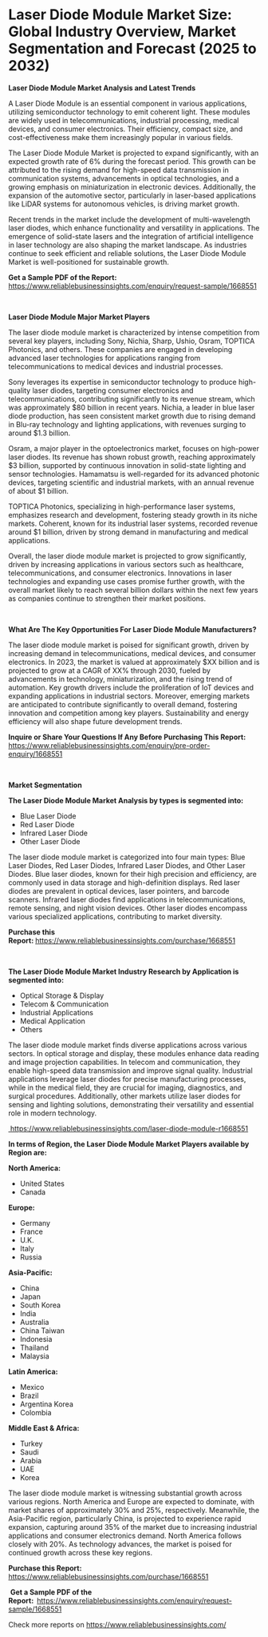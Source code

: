 <p><h1>Laser Diode Module Market Size: Global Industry Overview, Market Segmentation and Forecast (2025 to 2032)</h1></p><p><strong>Laser Diode Module Market Analysis and Latest Trends</strong></p>
<p><p>A Laser Diode Module is an essential component in various applications, utilizing semiconductor technology to emit coherent light. These modules are widely used in telecommunications, industrial processing, medical devices, and consumer electronics. Their efficiency, compact size, and cost-effectiveness make them increasingly popular in various fields.</p><p>The Laser Diode Module Market is projected to expand significantly, with an expected growth rate of 6% during the forecast period. This growth can be attributed to the rising demand for high-speed data transmission in communication systems, advancements in optical technologies, and a growing emphasis on miniaturization in electronic devices. Additionally, the expansion of the automotive sector, particularly in laser-based applications like LiDAR systems for autonomous vehicles, is driving market growth.</p><p>Recent trends in the market include the development of multi-wavelength laser diodes, which enhance functionality and versatility in applications. The emergence of solid-state lasers and the integration of artificial intelligence in laser technology are also shaping the market landscape. As industries continue to seek efficient and reliable solutions, the Laser Diode Module Market is well-positioned for sustainable growth.</p></p>
<p><strong>Get a Sample PDF of the Report:&nbsp;</strong> <a href="https://www.reliablebusinessinsights.com/enquiry/request-sample/1668551?utm_campaign=2224&utm_medium=2&utm_source=Github&utm_content=ia&utm_term=10022025&utm_id=laser-diode-module">https://www.reliablebusinessinsights.com/enquiry/request-sample/1668551</a></p>
<p>&nbsp;</p>
<p><strong>Laser Diode Module Major Market Players</strong></p>
<p><p>The laser diode module market is characterized by intense competition from several key players, including Sony, Nichia, Sharp, Ushio, Osram, TOPTICA Photonics, and others. These companies are engaged in developing advanced laser technologies for applications ranging from telecommunications to medical devices and industrial processes.</p><p>Sony leverages its expertise in semiconductor technology to produce high-quality laser diodes, targeting consumer electronics and telecommunications, contributing significantly to its revenue stream, which was approximately $80 billion in recent years. Nichia, a leader in blue laser diode production, has seen consistent market growth due to rising demand in Blu-ray technology and lighting applications, with revenues surging to around $1.3 billion.</p><p>Osram, a major player in the optoelectronics market, focuses on high-power laser diodes. Its revenue has shown robust growth, reaching approximately $3 billion, supported by continuous innovation in solid-state lighting and sensor technologies. Hamamatsu is well-regarded for its advanced photonic devices, targeting scientific and industrial markets, with an annual revenue of about $1 billion.</p><p>TOPTICA Photonics, specializing in high-performance laser systems, emphasizes research and development, fostering steady growth in its niche markets. Coherent, known for its industrial laser systems, recorded revenue around $1 billion, driven by strong demand in manufacturing and medical applications.</p><p>Overall, the laser diode module market is projected to grow significantly, driven by increasing applications in various sectors such as healthcare, telecommunications, and consumer electronics. Innovations in laser technologies and expanding use cases promise further growth, with the overall market likely to reach several billion dollars within the next few years as companies continue to strengthen their market positions.</p></p>
<p>&nbsp;</p>
<p><strong>What Are The Key Opportunities For Laser Diode Module Manufacturers?</strong></p>
<p><p>The laser diode module market is poised for significant growth, driven by increasing demand in telecommunications, medical devices, and consumer electronics. In 2023, the market is valued at approximately $XX billion and is projected to grow at a CAGR of XX% through 2030, fueled by advancements in technology, miniaturization, and the rising trend of automation. Key growth drivers include the proliferation of IoT devices and expanding applications in industrial sectors. Moreover, emerging markets are anticipated to contribute significantly to overall demand, fostering innovation and competition among key players. Sustainability and energy efficiency will also shape future development trends.</p></p>
<p><strong>Inquire or Share Your Questions If Any Before Purchasing This Report:</strong> <a href="https://www.reliablebusinessinsights.com/enquiry/pre-order-enquiry/1668551?utm_campaign=2224&utm_medium=2&utm_source=Github&utm_content=ia&utm_term=10022025&utm_id=laser-diode-module">https://www.reliablebusinessinsights.com/enquiry/pre-order-enquiry/1668551</a></p>
<p>&nbsp;</p>
<p><strong>Market Segmentation</strong></p>
<p><strong>The Laser Diode Module Market Analysis by types is segmented into:</strong></p>
<p><ul><li>Blue Laser Diode</li><li>Red Laser Diode</li><li>Infrared Laser Diode</li><li>Other Laser Diode</li></ul></p>
<p><p>The laser diode module market is categorized into four main types: Blue Laser Diodes, Red Laser Diodes, Infrared Laser Diodes, and Other Laser Diodes. Blue laser diodes, known for their high precision and efficiency, are commonly used in data storage and high-definition displays. Red laser diodes are prevalent in optical devices, laser pointers, and barcode scanners. Infrared laser diodes find applications in telecommunications, remote sensing, and night vision devices. Other laser diodes encompass various specialized applications, contributing to market diversity.</p></p>
<p><strong>Purchase this Report:&nbsp;</strong><a href="https://www.reliablebusinessinsights.com/purchase/1668551?utm_campaign=2224&utm_medium=2&utm_source=Github&utm_content=ia&utm_term=10022025&utm_id=laser-diode-module">https://www.reliablebusinessinsights.com/purchase/1668551</a></p>
<p>&nbsp;</p>
<p><strong>The Laser Diode Module Market Industry Research by Application is segmented into:</strong></p>
<p><ul><li>Optical Storage & Display</li><li>Telecom & Communication</li><li>Industrial Applications</li><li>Medical Application</li><li>Others</li></ul></p>
<p><p>The laser diode module market finds diverse applications across various sectors. In optical storage and display, these modules enhance data reading and image projection capabilities. In telecom and communication, they enable high-speed data transmission and improve signal quality. Industrial applications leverage laser diodes for precise manufacturing processes, while in the medical field, they are crucial for imaging, diagnostics, and surgical procedures. Additionally, other markets utilize laser diodes for sensing and lighting solutions, demonstrating their versatility and essential role in modern technology.</p></p>
<p><a href="https://www.reliablebusinessinsights.com/laser-diode-module-r1668551?utm_campaign=2224&utm_medium=2&utm_source=Github&utm_content=ia&utm_term=10022025&utm_id=laser-diode-module">&nbsp;https://www.reliablebusinessinsights.com/laser-diode-module-r1668551</a></p>
<p><strong>In terms of Region, the Laser Diode Module Market Players available by Region are:</strong></p>
<p>
    <p> <strong> North America: </strong>
        <ul>
            <li>United States</li>
            <li>Canada</li>
        </ul>
        </p> 
    <p> <strong> Europe: </strong>
        <ul>
            <li>Germany</li>
            <li>France</li>
            <li>U.K.</li>
            <li>Italy</li>
            <li>Russia</li>
        </ul>
        </p> 
    <p> <strong> Asia-Pacific: </strong>
        <ul>
            <li>China</li>
            <li>Japan</li>
            <li>South Korea</li>
            <li>India</li>
            <li>Australia</li>
            <li>China Taiwan</li>
            <li>Indonesia</li>
            <li>Thailand</li>
            <li>Malaysia</li>
        </ul>
        </p> 
    <p> <strong> Latin America: </strong>
        <ul>
            <li>Mexico</li>
            <li>Brazil</li>
            <li>Argentina Korea</li>
            <li>Colombia</li>
        </ul>
        </p> 
    <p> <strong> Middle East & Africa: </strong>
        <ul>
            <li>Turkey</li>
            <li>Saudi</li>
            <li>Arabia</li>
            <li>UAE</li>
            <li>Korea</li>
        </ul>
    </p>
    </p>
<p><p>The laser diode module market is witnessing substantial growth across various regions. North America and Europe are expected to dominate, with market shares of approximately 30% and 25%, respectively. Meanwhile, the Asia-Pacific region, particularly China, is projected to experience rapid expansion, capturing around 35% of the market due to increasing industrial applications and consumer electronics demand. North America follows closely with 20%. As technology advances, the market is poised for continued growth across these key regions.</p></p>
<p><strong>Purchase this Report: </strong><a href="https://www.reliablebusinessinsights.com/purchase/1668551?utm_campaign=2224&utm_medium=2&utm_source=Github&utm_content=ia&utm_term=10022025&utm_id=laser-diode-module">https://www.reliablebusinessinsights.com/purchase/1668551</a></p>
<p>&nbsp;<strong>Get a Sample PDF of the Report:&nbsp;&nbsp;</strong><a href="https://www.reliablebusinessinsights.com/enquiry/request-sample/1668551?utm_campaign=2224&utm_medium=2&utm_source=Github&utm_content=ia&utm_term=10022025&utm_id=laser-diode-module">https://www.reliablebusinessinsights.com/enquiry/request-sample/1668551</a></p>
<p><strong></strong></p>
<p>Check more reports on <a href="https://www.reliablebusinessinsights.com/?utm_campaign=2224&utm_medium=2&utm_source=Github&utm_content=ia&utm_term=10022025&utm_id=laser-diode-module">https://www.reliablebusinessinsights.com/</a></p>